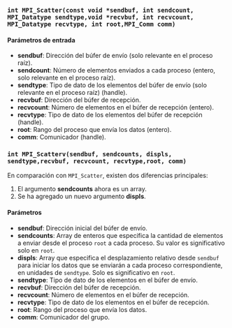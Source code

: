 ### `int MPI_Scatter(const void *sendbuf, int sendcount, MPI_Datatype sendtype,void *recvbuf, int recvcount, MPI_Datatype recvtype, int root,MPI_Comm comm)`

#### Parámetros de entrada

- **sendbuf**: Dirección del búfer de envío (solo relevante en el proceso raíz).
- **sendcount**: Número de elementos enviados a cada proceso (entero, solo relevante en el proceso raíz).
- **sendtype**: Tipo de dato de los elementos del búfer de envío (solo relevante en el proceso raíz) (handle).
- **recvbuf**: Dirección del búfer de recepción.
- **recvcount**: Número de elementos en el búfer de recepción (entero).
- **recvtype**: Tipo de dato de los elementos del búfer de recepción (handle).
- **root**: Rango del proceso que envía los datos (entero).
- **comm**: Comunicador (handle).

### `int MPI_Scatterv(sendbuf, sendcounts, displs, sendtype,recvbuf, recvcount, recvtype,root, comm)`

En comparación con `MPI_Scatter`, existen dos diferencias principales:

1. El argumento **sendcounts** ahora es un array.
2. Se ha agregado un nuevo argumento **displs**.

#### Parámetros

- **sendbuf**: Dirección inicial del búfer de envío.
- **sendcounts**: Array de enteros que especifica la cantidad de elementos a enviar desde el proceso `root` a cada proceso. Su valor es significativo solo en `root`.
- **displs**: Array que especifica el desplazamiento relativo desde `sendbuf` para iniciar los datos que se enviarán a cada proceso correspondiente, en unidades de `sendtype`. Solo es significativo en `root`.
- **sendtype**: Tipo de dato de los elementos en el búfer de envío.
- **recvbuf**: Dirección del búfer de recepción.
- **recvcount**: Número de elementos en el búfer de recepción.
- **recvtype**: Tipo de dato de los elementos en el búfer de recepción.
- **root**: Rango del proceso que envía los datos.
- **comm**: Comunicador del grupo.
